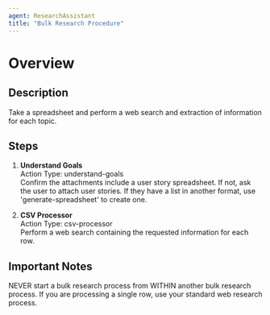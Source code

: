 ```yaml
---
agent: ResearchAssistant
title: "Bulk Research Procedure"
---
```


# Overview

## Description
Take a spreadsheet and perform a web search and extraction of information for each topic.

## Steps
1. **Understand Goals**  
   Action Type: understand-goals  
   Confirm the attachments include a user story spreadsheet. If not, ask the user to attach user stories. If they have a list in another format, use 'generate-spreadsheet' to create one.

2. **CSV Processor**  
   Action Type: csv-processor  
   Perform a web search containing the requested information for each row.

## Important Notes
NEVER start a bulk research process from WITHIN another bulk research process. If you are processing a single row, use your standard web research process.
